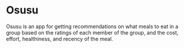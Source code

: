 # Osusu

Osusu is an app for getting recommendations on what meals to eat in a group based on the ratings of each member of the group, and the cost, effort, healthiness, and recency of the meal.